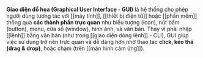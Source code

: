 **Giao diện đồ họa (Graphical User Interface - GUI)** là hệ thống cho phép người dùng tương tác với [[máy tính]], [[thiết bị điện tử]] hoặc [[phần mềm]] thông qua **các thành phần trực quan** như biểu tượng (icon), nút bấm (button), menu, cửa sổ (window), hình ảnh, và văn bản. Thay vì phải nhập [[lệnh]] bằng văn bản (như trong [[giao diện dòng lệnh]] - CLI), GUI giúp việc sử dụng trở nên trực quan và dễ dàng hơn nhờ thao tác **click, kéo thả (drag & drop)**, hoặc chạm (trên [[màn hình cảm ứng]]).